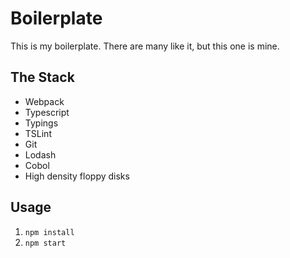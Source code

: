 # Boilerplate

This is my boilerplate. There are many like it, but this one is mine.

## The Stack

 * Webpack
 * Typescript
 * Typings
 * TSLint
 * Git
 * Lodash
 * Cobol
 * High density floppy disks

## Usage

 1. `npm install`
 2. `npm start`
